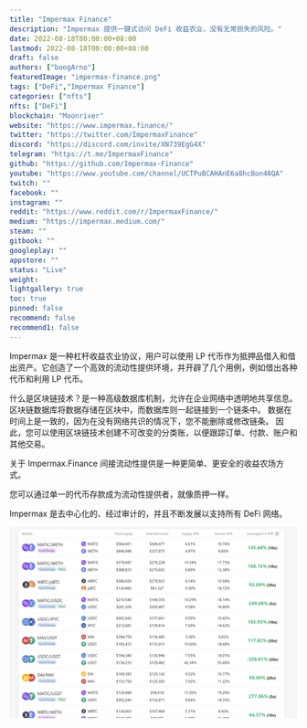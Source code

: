 ```yaml
---
title: "Impermax Finance"
description: "Impermax 提供一键式访问 DeFi 收益农业，没有无常损失的风险。"
date: 2022-08-18T00:00:00+08:00
lastmod: 2022-08-18T00:00:00+08:00
draft: false
authors: ["boogArno"]
featuredImage: "impermax-finance.png"
tags: ["DeFi","Impermax Finance"]
categories: ["nfts"]
nfts: ["DeFi"]
blockchain: "Moonriver"
website: "https://www.impermax.finance/"
twitter: "https://twitter.com/ImpermaxFinance"
discord: "https://discord.com/invite/XN739EgG4X"
telegram: "https://t.me/ImpermaxFinance"
github: "https://github.com/Impermax-Finance"
youtube: "https://www.youtube.com/channel/UCTPuBCAHAnE6a8hcBon48QA"
twitch: ""
facebook: ""
instagram: ""
reddit: "https://www.reddit.com/r/ImpermaxFinance/"
medium: "https://impermax.medium.com/"
steam: ""
gitbook: ""
googleplay: ""
appstore: ""
status: "Live"
weight: 
lightgallery: true
toc: true
pinned: false
recommend: false
recommend1: false
---
```

Impermax 是一种杠杆收益农业协议，用户可以使用 LP 代币作为抵押品借入和借出资产。它创造了一个高效的流动性提供环境，并开辟了几个用例，例如借出各种代币和利用 LP 代币。

什么是区块链技术？是一种高级数据库机制，允许在企业网络中透明地共享信息。 区块链数据库将数据存储在区块中，而数据库则一起链接到一个链条中。 数据在时间上是一致的，因为在没有网络共识的情况下，您不能删除或修改链条。 因此，您可以使用区块链技术创建不可改变的分类账，以便跟踪订单、付款、账户和其他交易。

关于 Impermax.Finance
间接流动性提供是一种更简单、更安全的收益农场方式。

您可以通过单一的代币存款成为流动性提供者，就像质押一样。

Impermax 是去中心化的、经过审计的，并且不断发展以支持所有 DeFi 网络。

![impermaxfinance-dapp-defi-moonriver-image1_83a8cc723541b13cb3b052bfa5667e67](impermaxfinance-dapp-defi-moonriver-image1_83a8cc723541b13cb3b052bfa5667e67.png)
